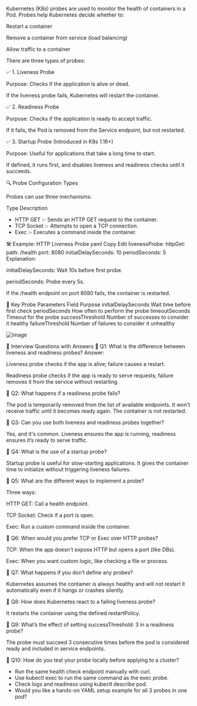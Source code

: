 Kubernetes (K8s) probes are used to monitor the health of containers in a Pod. Probes help Kubernetes decide whether to:

Restart a container

Remove a container from service (load balancing)

Allow traffic to a container

There are three types of probes:

✅ 1. Liveness Probe

Purpose: Checks if the application is alive or dead.

If the liveness probe fails, Kubernetes will restart the container.

✅ 2. Readiness Probe

Purpose: Checks if the application is ready to accept traffic.

If it fails, the Pod is removed from the Service endpoint, but not restarted.

✅ 3. Startup Probe (Introduced in K8s 1.16+)

Purpose: Useful for applications that take a long time to start.

If defined, it runs first, and disables liveness and readiness checks until it succeeds.

🔍 Probe Configuration Types

Probes can use three mechanisms:

Type	Description

* HTTP GET :-	Sends an HTTP GET request to the container.
* TCP Socket :-	Attempts to open a TCP connection.
* Exec	:- Executes a command inside the container.

🛠️ Example: HTTP Liveness Probe
yaml
Copy
Edit
livenessProbe:
  httpGet:
    path: /health
    port: 8080
  initialDelaySeconds: 10
  periodSeconds: 5
Explanation:

initialDelaySeconds: Wait 10s before first probe.

periodSeconds: Probe every 5s.

If the /health endpoint on port 8080 fails, the container is restarted.

🧠 Key Probe Parameters
Field	Purpose
initialDelaySeconds	Wait time before first check
periodSeconds	How often to perform the probe
timeoutSeconds	Timeout for the probe
successThreshold	Number of successes to consider it healthy
failureThreshold	Number of failures to consider it unhealthy

![image](https://github.com/user-attachments/assets/e2404fac-9bdf-4e81-8c05-a95cec5ff164)

🎯 Interview Questions with Answers
🔸 Q1: What is the difference between liveness and readiness probes?
Answer:

Liveness probe checks if the app is alive; failure causes a restart.

Readiness probe checks if the app is ready to serve requests; failure removes it from the service without restarting.

🔸 Q2: What happens if a readiness probe fails?

The pod is temporarily removed from the list of available endpoints. It won't receive traffic until it becomes ready again. The container is not restarted.

🔸 Q3: Can you use both liveness and readiness probes together?

Yes, and it's common. Liveness ensures the app is running, readiness ensures it’s ready to serve traffic.

🔸 Q4: What is the use of a startup probe?

Startup probe is useful for slow-starting applications. It gives the container time to initialize without triggering liveness failures.

🔸 Q5: What are the different ways to implement a probe?

Three ways:

HTTP GET: Call a health endpoint.

TCP Socket: Check if a port is open.

Exec: Run a custom command inside the container.

🔸 Q6: When would you prefer TCP or Exec over HTTP probes?

TCP: When the app doesn't expose HTTP but opens a port (like DBs).

Exec: When you want custom logic, like checking a file or process.

🔸 Q7: What happens if you don’t define any probes?

Kubernetes assumes the container is always healthy and will not restart it automatically even if it hangs or crashes silently.

🔸 Q8: How does Kubernetes react to a failing liveness probe?

It restarts the container using the defined restartPolicy.

🔸 Q9: What’s the effect of setting successThreshold: 3 in a readiness probe?

The probe must succeed 3 consecutive times before the pod is considered ready and included in service endpoints.

🔸 Q10: How do you test your probe locally before applying to a cluster?

* Run the same health check endpoint manually with curl.
* Use kubectl exec to run the same command as the exec probe.
* Check logs and readiness using kubectl describe pod.
* Would you like a hands-on YAML setup example for all 3 probes in one pod?

